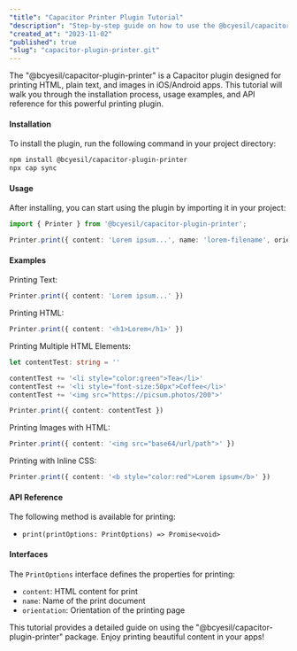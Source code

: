 ```yaml
---
"title": "Capacitor Printer Plugin Tutorial"
"description": "Step-by-step guide on how to use the @bcyesil/capacitor-plugin-printer package to print HTML, text, and images in iOS/Android apps."
"created_at": "2023-11-02"
"published": true
"slug": "capacitor-plugin-printer.git"
---
```


The "@bcyesil/capacitor-plugin-printer" is a Capacitor plugin designed for printing HTML, plain text, and images in iOS/Android apps. This tutorial will walk you through the installation process, usage examples, and API reference for this powerful printing plugin.

#### Installation

To install the plugin, run the following command in your project directory:

```bash
npm install @bcyesil/capacitor-plugin-printer
npx cap sync
```

#### Usage

After installing, you can start using the plugin by importing it in your project:

```typescript
import { Printer } from '@bcyesil/capacitor-plugin-printer';

Printer.print({ content: 'Lorem ipsum...', name: 'lorem-filename', orientation: 'landscape' })
```

#### Examples

Printing Text:

```typescript
Printer.print({ content: 'Lorem ipsum...' })
```

Printing HTML:

```typescript
Printer.print({ content: '<h1>Lorem</h1>' })
```

Printing Multiple HTML Elements:

```typescript
let contentTest: string = ''

contentTest += '<li style="color:green">Tea</li>'
contentTest += '<li style="font-size:50px">Coffee</li>'
contentTest += '<img src="https://picsum.photos/200">'

Printer.print({ content: contentTest })
```

Printing Images with HTML:

```typescript
Printer.print({ content: '<img src="base64/url/path">' })
```

Printing with Inline CSS:

```typescript
Printer.print({ content: '<b style="color:red">Lorem ipsum</b>' })
```

#### API Reference

The following method is available for printing:

- `print(printOptions: PrintOptions) => Promise<void>`

#### Interfaces

The `PrintOptions` interface defines the properties for printing:

- `content`: HTML content for print
- `name`: Name of the print document
- `orientation`: Orientation of the printing page 

This tutorial provides a detailed guide on using the "@bcyesil/capacitor-plugin-printer" package. Enjoy printing beautiful content in your apps!
```